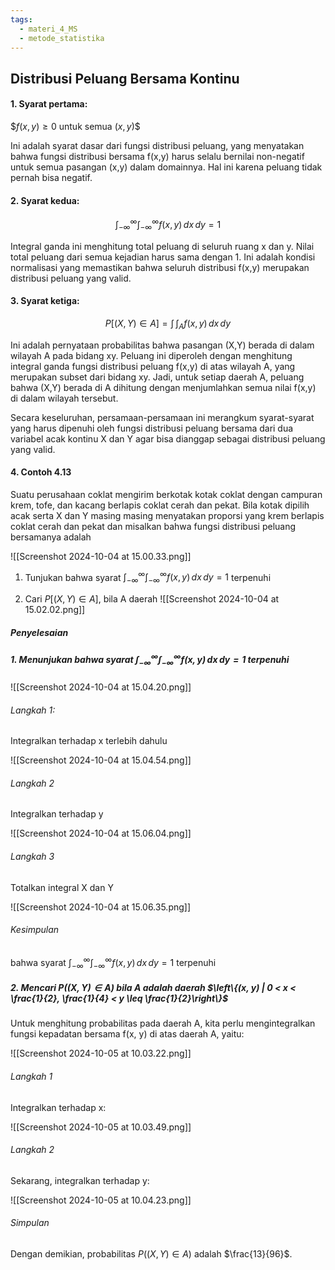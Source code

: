 ```yaml
---
tags:
  - materi_4_MS
  - metode_statistika
---
```

## Distribusi Peluang Bersama Kontinu


#### 1. Syarat pertama:
$$f(x, y) \geq 0$ untuk semua $(x,y)$$

Ini adalah syarat dasar dari fungsi distribusi peluang, yang menyatakan bahwa fungsi distribusi bersama f(x,y) harus selalu bernilai non-negatif untuk semua pasangan (x,y) dalam domainnya. Hal ini karena peluang tidak pernah bisa negatif.
  
#### 2. Syarat kedua:
$$\int_{-\infty}^{\infty} \int_{-\infty}^{\infty} f(x, y) \, dx \, dy = 1$$

Integral ganda ini menghitung total peluang di seluruh ruang x dan y. Nilai total peluang dari semua kejadian harus sama dengan 1. Ini adalah kondisi normalisasi yang memastikan bahwa seluruh distribusi f(x,y) merupakan distribusi peluang yang valid.
  
#### 3. Syarat ketiga: 
$$P[(X,Y) \in A] = \int\!\!\int_A f(x, y) \, dx \, dy$$

Ini adalah pernyataan probabilitas bahwa pasangan (X,Y) berada di dalam wilayah A pada bidang xy. Peluang ini diperoleh dengan menghitung integral ganda fungsi distribusi peluang f(x,y) di atas wilayah A, yang merupakan subset dari bidang xy. Jadi, untuk setiap daerah A, peluang bahwa (X,Y) berada di A dihitung dengan menjumlahkan semua nilai f(x,y) di dalam wilayah tersebut.

Secara keseluruhan, persamaan-persamaan ini merangkum syarat-syarat yang harus dipenuhi oleh fungsi distribusi peluang bersama dari dua variabel acak kontinu X dan Y agar bisa dianggap sebagai distribusi peluang yang valid.


#### 4. Contoh 4.13

Suatu perusahaan coklat mengirim berkotak kotak coklat dengan campuran krem, tofe, dan kacang berlapis coklat cerah dan pekat. Bila kotak dipilih acak serta X dan Y masing masing menyatakan proporsi yang krem berlapis coklat cerah dan pekat dan misalkan bahwa fungsi distribusi peluang bersamanya adalah

![[Screenshot 2024-10-04 at 15.00.33.png]]

1. Tunjukan bahwa syarat $\int_{-\infty}^{\infty} \int_{-\infty}^{\infty} f(x, y) \, dx \, dy = 1$ terpenuhi
   
2. Cari $P[(X,Y) \in A]$, bila A daerah 
	   ![[Screenshot 2024-10-04 at 15.02.02.png]]


##### Penyelesaian

##### 1. Menunjukan bahwa syarat  $\int_{-\infty}^{\infty} \int_{-\infty}^{\infty} f(x, y) \, dx \, dy = 1$ terpenuhi

![[Screenshot 2024-10-04 at 15.04.20.png]]

###### Langkah 1:
Integralkan terhadap x terlebih dahulu

![[Screenshot 2024-10-04 at 15.04.54.png]]

###### Langkah 2
Integralkan terhadap y

![[Screenshot 2024-10-04 at 15.06.04.png]]

###### Langkah 3
Totalkan integral X dan Y

![[Screenshot 2024-10-04 at 15.06.35.png]]

###### Kesimpulan
bahwa syarat  $\int_{-\infty}^{\infty} \int_{-\infty}^{\infty} f(x, y) \, dx \, dy = 1$ terpenuhi



##### 2. Mencari $P((X,Y) \in A)$ bila A adalah daerah $\left\{(x, y) | 0 < x < \frac{1}{2}, \frac{1}{4} < y \leq \frac{1}{2}\right\}$

Untuk menghitung probabilitas pada daerah A, kita perlu mengintegralkan fungsi kepadatan bersama f(x, y) di atas daerah A, yaitu:

![[Screenshot 2024-10-05 at 10.03.22.png]]

###### Langkah 1 
Integralkan terhadap x:

![[Screenshot 2024-10-05 at 10.03.49.png]]

###### Langkah 2
Sekarang, integralkan terhadap y:

![[Screenshot 2024-10-05 at 10.04.23.png]]

###### Simpulan

Dengan demikian, probabilitas $P((X,Y) \in A)$ adalah $\frac{13}{96}$.
